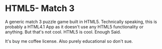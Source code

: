HTML5- Match 3
===============

A generic match 3 puzzle game built in HTML5. Technically speaking, this is probably a HTML4.1 App as it doesn't use any HTML5 functionality or anything. But that's not cool. HTML5 is cool. Enough Said.

It's buy me coffee license. Also purely educational so don't sue.